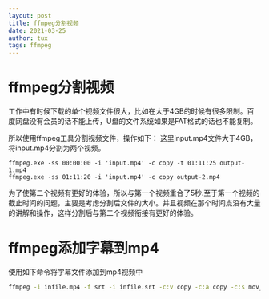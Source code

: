 ```yaml
---
layout: post
title: ffmpeg分割视频
date: 2021-03-25
author: tux
tags: ffmpeg
---
```


# ffmpeg分割视频

工作中有时候下载的单个视频文件很大，比如在大于4GB的时候有很多限制。百度网盘没有会员的话不能上传，U盘的文件系统如果是FAT格式的话也不能复制。

所以使用ffmpeg工具分割视频文件，操作如下：
这里input.mp4文件大于4GB，将input.mp4分割为两个视频。

```
ffmpeg.exe -ss 00:00:00 -i 'input.mp4' -c copy -t 01:11:25 output-1.mp4
ffmpeg.exe -ss 01:11:20 -i 'input.mp4' -c copy output-2.mp4
```
为了使第二个视频有更好的体验，所以与第一个视频重合了5秒.至于第一个视频的截止时间的问题，主要是考虑分割后文件的大小。并且视频在那个时间点没有大量的讲解和操作，这样分割后与第二个视频衔接有更好的体验。

# ffmpeg添加字幕到mp4

使用如下命令将字幕文件添加到mp4视频中

```bash
ffmpeg -i infile.mp4 -f srt -i infile.srt -c:v copy -c:a copy -c:s mov_text outfile.mp4
```

